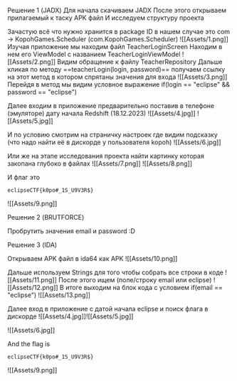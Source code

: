 Решение 1 (JADX)
Для начала скачиваем JADX 
После этого открываем прилагаемый к таску APK файл
И исследуем структуру проекта

Зачастую всё что нужно хранится в package ID в нашем случае это com -> KopohGames.Scheduler (com.KopohGames.Scheduler)
![[Assets/1.png]]
Изучая приложение мы находим файл TeacherLoginScreen
Находим в нем его ViewModel с названием TeacherLoginViewModel
![[Assets/2.png]]
Видим обращение к файлу TeacherRepository
Дальше кликая по методу ==teacherLogin(login, password)== получаем ссылку на этот метод в котором спрятаны значения для входа
![[Assets/3.png]]
Перейдя в метод мы видим условное выражение if(login == "eclipse" && password == "eclipse")

Далее входим в приложение предварительно поставив в телефоне (эмуляторе) дату начала Redshift (18.12.2023)
![[Assets/4.jpg]]
![[Assets/5.jpg]]


И по условию смотрим на страничку настроек где видим подсказку (что надо найти её в дискорде у пользователя kopoh)
![[Assets/6.jpg]]

Или же на этапе исследования проекта найти картинку которая закопана глубоко в файлах
![[Assets/7.png]]
![[Assets/8.png]]

И флаг это 
```
eclipseCTF{k0po#_1S_U9V3R$}
```
![[Assets/9.png]]

Решение 2 (BRUTFORCE)

Пробрутить значения email и password  :D

Решение 3 (IDA)

Открываем APK файл в ida64 как APK
![[Assets/10.png]]

Дальше используем Strings для того чтобы собрать все строки в коде
![[Assets/11.png]]
После этого ищем (поле/строку email или eclipse)
![[Assets/12.png]]
В итоге выходим на блок кода с условием if(email == "eclipse")
![[Assets/13.png]]

Далее вход в приложение с датой начала eclipse и поиск флага в дискорде
![[Assets/4.jpg]]![[Assets/5.jpg]]

![[Assets/6.jpg]]

And the flag is
```
eclipseCTF{k0po#_1S_U9V3R$}
```
![[Assets/9.png]]